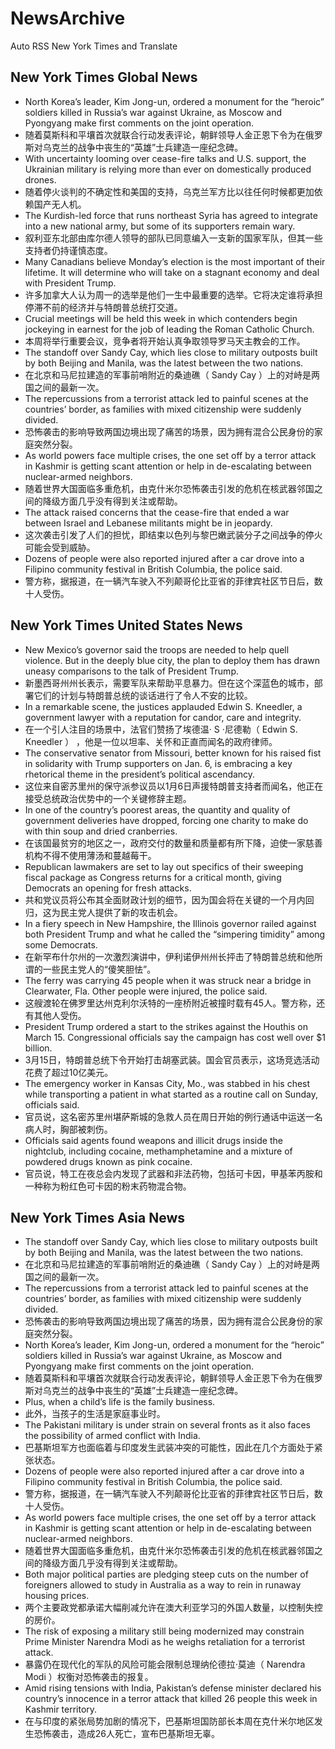 # NewsArchive
Auto RSS New York Times and Translate

## New York Times Global News
* North Korea’s leader, Kim Jong-un, ordered a monument for the “heroic” soldiers killed in Russia’s war against Ukraine, as Moscow and Pyongyang make first comments on the joint operation.
* 随着莫斯科和平壤首次就联合行动发表评论，朝鲜领导人金正恩下令为在俄罗斯对乌克兰的战争中丧生的“英雄”士兵建造一座纪念碑。
* With uncertainty looming over cease-fire talks and U.S. support, the Ukrainian military is relying more than ever on domestically produced drones.
* 随着停火谈判的不确定性和美国的支持，乌克兰军方比以往任何时候都更加依赖国产无人机。
* The Kurdish-led force that runs northeast Syria has agreed to integrate into a new national army, but some of its supporters remain wary.
* 叙利亚东北部由库尔德人领导的部队已同意编入一支新的国家军队，但其一些支持者仍持谨慎态度。
* Many Canadians believe Monday’s election is the most important of their lifetime. It will determine who will take on a stagnant economy and deal with President Trump.
* 许多加拿大人认为周一的选举是他们一生中最重要的选举。它将决定谁将承担停滞不前的经济并与特朗普总统打交道。
* Crucial meetings will be held this week in which contenders begin jockeying in earnest for the job of leading the Roman Catholic Church.
* 本周将举行重要会议，竞争者将开始认真争取领导罗马天主教会的工作。
* The standoff over Sandy Cay, which lies close to military outposts built by both Beijing and Manila, was the latest between the two nations.
* 在北京和马尼拉建造的军事前哨附近的桑迪礁（ Sandy Cay ）上的对峙是两国之间的最新一次。
* The repercussions from a terrorist attack led to painful scenes at the countries’ border, as families with mixed citizenship were suddenly divided.
* 恐怖袭击的影响导致两国边境出现了痛苦的场景，因为拥有混合公民身份的家庭突然分裂。
* As world powers face multiple crises, the one set off by a terror attack in Kashmir is getting scant attention or help in de-escalating between nuclear-armed neighbors.
* 随着世界大国面临多重危机，由克什米尔恐怖袭击引发的危机在核武器邻国之间的降级方面几乎没有得到关注或帮助。
* The attack raised concerns that the cease-fire that ended a war between Israel and Lebanese militants might be in jeopardy.
* 这次袭击引发了人们的担忧，即结束以色列与黎巴嫩武装分子之间战争的停火可能会受到威胁。
* Dozens of people were also reported injured after a car drove into a Filipino community festival in British Columbia, the police said.
* 警方称，据报道，在一辆汽车驶入不列颠哥伦比亚省的菲律宾社区节日后，数十人受伤。

## New York Times United States News
* New Mexico’s governor said the troops are needed to help quell violence. But in the deeply blue city, the plan to deploy them has drawn uneasy comparisons to the talk of President Trump.
* 新墨西哥州州长表示，需要军队来帮助平息暴力。但在这个深蓝色的城市，部署它们的计划与特朗普总统的谈话进行了令人不安的比较。
* In a remarkable scene, the justices applauded Edwin S. Kneedler, a government lawyer with a reputation for candor, care and integrity.
* 在一个引人注目的场景中，法官们赞扬了埃德温· S ·尼德勒（ Edwin S. Kneedler ） ，他是一位以坦率、关怀和正直而闻名的政府律师。
* The conservative senator from Missouri, better known for his raised fist in solidarity with Trump supporters on Jan. 6, is embracing a key rhetorical theme in the president’s political ascendancy.
* 这位来自密苏里州的保守派参议员以1月6日声援特朗普支持者而闻名，他正在接受总统政治优势中的一个关键修辞主题。
* In one of the country’s poorest areas, the quantity and quality of government deliveries have dropped, forcing one charity to make do with thin soup and dried cranberries.
* 在该国最贫穷的地区之一，政府交付的数量和质量都有所下降，迫使一家慈善机构不得不使用薄汤和蔓越莓干。
* Republican lawmakers are set to lay out specifics of their sweeping fiscal package as Congress returns for a critical month, giving Democrats an opening for fresh attacks.
* 共和党议员将公布其全面财政计划的细节，因为国会将在关键的一个月内回归，这为民主党人提供了新的攻击机会。
* In a fiery speech in New Hampshire, the Illinois governor railed against both President Trump and what he called the “simpering timidity” among some Democrats.
* 在新罕布什尔州的一次激烈演讲中，伊利诺伊州州长抨击了特朗普总统和他所谓的一些民主党人的“傻笑胆怯”。
* The ferry was carrying 45 people when it was struck near a bridge in Clearwater, Fla. Other people were injured, the police said.
* 这艘渡轮在佛罗里达州克利尔沃特的一座桥附近被撞时载有45人。警方称，还有其他人受伤。
* President Trump ordered a start to the strikes against the Houthis on March 15. Congressional officials say the campaign has cost well over $1 billion.
* 3月15日，特朗普总统下令开始打击胡塞武装。国会官员表示，这场竞选活动花费了超过10亿美元。
* The emergency worker in Kansas City, Mo., was stabbed in his chest while transporting a patient in what started as a routine call on Sunday, officials said.
* 官员说，这名密苏里州堪萨斯城的急救人员在周日开始的例行通话中运送一名病人时，胸部被刺伤。
* Officials said agents found weapons and illicit drugs inside the nightclub, including cocaine, methamphetamine and a mixture of powdered drugs known as pink cocaine.
* 官员说，特工在夜总会内发现了武器和非法药物，包括可卡因，甲基苯丙胺和一种称为粉红色可卡因的粉末药物混合物。

## New York Times Asia News
* The standoff over Sandy Cay, which lies close to military outposts built by both Beijing and Manila, was the latest between the two nations.
* 在北京和马尼拉建造的军事前哨附近的桑迪礁（ Sandy Cay ）上的对峙是两国之间的最新一次。
* The repercussions from a terrorist attack led to painful scenes at the countries’ border, as families with mixed citizenship were suddenly divided.
* 恐怖袭击的影响导致两国边境出现了痛苦的场景，因为拥有混合公民身份的家庭突然分裂。
* North Korea’s leader, Kim Jong-un, ordered a monument for the “heroic” soldiers killed in Russia’s war against Ukraine, as Moscow and Pyongyang make first comments on the joint operation.
* 随着莫斯科和平壤首次就联合行动发表评论，朝鲜领导人金正恩下令为在俄罗斯对乌克兰的战争中丧生的“英雄”士兵建造一座纪念碑。
* Plus, when a child’s life is the family business.
* 此外，当孩子的生活是家庭事业时。
* The Pakistani military is under strain on several fronts as it also faces the possibility of armed conflict with India.
* 巴基斯坦军方也面临着与印度发生武装冲突的可能性，因此在几个方面处于紧张状态。
* Dozens of people were also reported injured after a car drove into a Filipino community festival in British Columbia, the police said.
* 警方称，据报道，在一辆汽车驶入不列颠哥伦比亚省的菲律宾社区节日后，数十人受伤。
* As world powers face multiple crises, the one set off by a terror attack in Kashmir is getting scant attention or help in de-escalating between nuclear-armed neighbors.
* 随着世界大国面临多重危机，由克什米尔恐怖袭击引发的危机在核武器邻国之间的降级方面几乎没有得到关注或帮助。
* Both major political parties are pledging steep cuts on the number of foreigners allowed to study in Australia as a way to rein in runaway housing prices.
* 两个主要政党都承诺大幅削减允许在澳大利亚学习的外国人数量，以控制失控的房价。
* The risk of exposing a military still being modernized may constrain Prime Minister Narendra Modi as he weighs retaliation for a terrorist attack.
* 暴露仍在现代化的军队的风险可能会限制总理纳伦德拉·莫迪（ Narendra Modi ）权衡对恐怖袭击的报复。
* Amid rising tensions with India, Pakistan’s defense minister declared his country’s innocence in a terror attack that killed 26 people this week in Kashmir territory.
* 在与印度的紧张局势加剧的情况下，巴基斯坦国防部长本周在克什米尔地区发生恐怖袭击，造成26人死亡，宣布巴基斯坦无辜。

